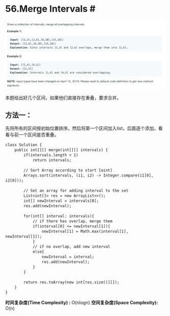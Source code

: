 # 56.Merge Intervals \#

![](.gitbook/assets/image%20%2846%29.png)

本题给出好几个区间，如果他们直接存在重叠，要求合并。

## 方法一：

先将所有的区间按初始位置排序。然后将第一个区间加入list，后面逐个添加，看看与前一个区间是否重叠。

```text
class Solution {
    public int[][] merge(int[][] intervals) {
        if(intervals.length < 1)
            return intervals;
        
        // Sort Array according to start [oint]
        Arrays.sort(intervals, (i1, i2) -> Integer.compare(i1[0], i2[0]));
        
        // Set an array for adding interval to the set
        List<int[]> res = new ArrayList<>();
        int[] newInterval = intervals[0];
        res.add(newInterval);
        
        for(int[] interval: intervals){
            // if there has overlap, merge them
            if(interval[0] <= newInterval[1]){
                newInterval[1] = Math.max(interval[1], newInterval[1]);
            }
            // if no overlap, add new interval
            else{
                newInterval = interval;
                res.add(newInterval);
            }
        }
        
        return res.toArray(new int[res.size()][]);
    }
}
```

**时间复杂度\(Time Complexity\) :** O\(nlogn\)          **空间复杂度\(Space Complexity\):** O\(n\)

